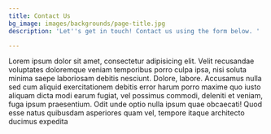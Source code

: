 ```yaml
---
title: Contact Us
bg_image: images/backgrounds/page-title.jpg
description: 'Let''s get in touch! Contact us using the form below. '

---
```

Lorem ipsum dolor sit amet, consectetur adipisicing elit. Velit recusandae voluptates doloremque veniam temporibus porro culpa ipsa, nisi soluta minima saepe laboriosam debitis nesciunt. Dolore, labore. Accusamus nulla sed cum aliquid exercitationem debitis error harum porro maxime quo iusto aliquam dicta modi earum fugiat, vel possimus commodi, deleniti et veniam, fuga ipsum praesentium. Odit unde optio nulla ipsum quae obcaecati! Quod esse natus quibusdam asperiores quam vel, tempore itaque architecto ducimus expedita